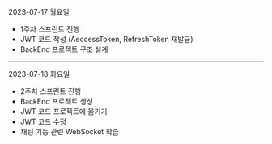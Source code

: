 2023-07-17 월요일

- 1주차 스프린트 진행
- JWT 코드 작성 (AeccessToken, RefreshToken 재발급)
- BackEnd 프로젝트 구조 설계 

---

2023-07-18 화요일

- 2주차 스프린트 진행
- BackEnd 프로젝트 생성
- JWT 코드 프로젝트에 옮기기 
- JWT 코드 수정 
- 채팅 기능 관련 WebSocket 학습
